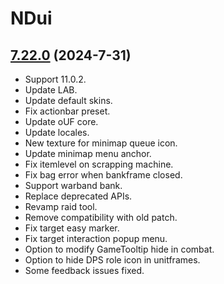 # NDui

## [7.22.0](https://github.com/siweia/NDui/tree/7.22.0) (2024-7-31)

- Support 11.0.2.
- Update LAB.
- Update default skins.
- Fix actionbar preset.
- Update oUF core.
- Update locales.
- New texture for minimap queue icon.
- Update minimap menu anchor.
- Fix itemlevel on scrapping machine.
- Fix bag error when bankframe closed.
- Support warband bank.
- Replace deprecated APIs.
- Revamp raid tool.
- Remove compatibility with old patch.
- Fix target easy marker.
- Fix target interaction popup menu.
- Option to modify GameTooltip hide in combat.
- Option to hide DPS role icon in unitframes.
- Some feedback issues fixed.